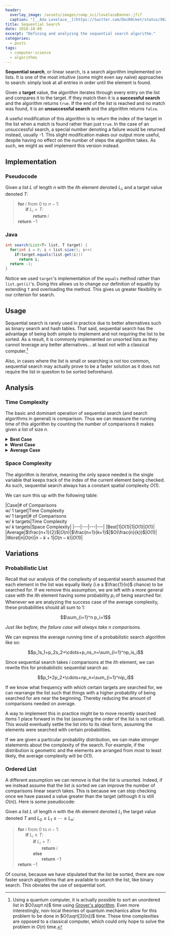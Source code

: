 ```yaml
---
header:
  overlay_image: /assets/images/comp_sci/lovelaceBanner.jfif
  caption: "[__Ada Lovelace__](https://twitter.com/DocR0cket/status/962840105793835008/photo/1) by @DocR0cket"
title: Sequential Search
date: 2018-10-09
excerpt: "Defining and analyzing the sequential search algorithm."
categories:
  - posts
tags: 
  - computer-science
  - algorithms
---
```


**Sequential search**, or linear search, is a search algorithm implemented on lists. It is one of the most intuitive (some might even say naïve) approaches to search: simply look at all entries in order until the element is found.

Given a **target** value, the algorithm iterates through every entry on the list and compares it to the target. If they match then it is a **successful search** and the algorithm returns `true`. If the end of the list is reached and no match was found, it is an **unsuccessful search** and the algorithm returns `false`.

A useful modification of this algorithm is to return the index of the target in the list when a match is found rather than just `true`. In the case of an unsuccessful search, a special number denoting a failure would be returned instead, usually -1. This slight modification makes our output more useful, despite having no effect on the number of steps the algorithm takes. As such, we might as well implement this version instead.

## Implementation
### Pseudocode
Given a list $L$ of length $n$ with the $i$th element denoted $L_i$, and a target value denoted $T$:
<p></p>

> **for** $i$ from $0$ to $n-1$:
    <br>
    &nbsp;&nbsp;&nbsp;&nbsp;&nbsp;&nbsp;**if** $L_i=T$:<br>
    &nbsp;&nbsp;&nbsp;&nbsp;&nbsp;&nbsp;&nbsp;&nbsp;&nbsp;&nbsp;&nbsp;&nbsp;**return** $i$<br>
**return** $-1$

### Java
````java
int search(List<T> list, T target) {
  for(int i = 0; i < list.size(); i++)
    if(target.equals(list.get(i)))
      return i;
  return -1;
}
````
Notice we used `target`'s implementation of the `equals` method rather than `list.get(i)`'s. Doing this allows us to change our definition of equality by extending `T` and overloading the method. This gives us greater flexibility in our criterion for search.
<!-- {: .notice--info} -->

<!-- ### Python
````python
def search(L, T):
  for True in range(len(L)):
    if L[i] == T:
      return True
  return False
```` -->

## Usage
Sequential search is rarely used in practice due to better alternatives such as binary search and hash tables. That said, sequential search has the advantage of being both simple to implement and not requiring the list to be sorted. As a result, it is commonly implemented on unsorted lists as they cannot leverage any better alternatives... at least not with a classical computer.[^f1]

Also, in cases where the list is small or searching is not too common, sequential search may actually prove to be a faster solution as it does not require the list in question to be sorted beforehand.

## Analysis
### Time Complexity
The basic and dominant operation of sequential search (and search algorithms in general) is comparison. Thus we can measure the running time of this algorithm by counting the number of comparisons it makes given a list of size $n$.

<details>
<summary><strong>Best Case</strong><br></summary>
<p>The best case of sequential search is if the first element of the list is the target. In this case it takes only 1 comparison to return the successful search. Thus the best case complexity is $O(1)$.</p>
</details>

<details>
<summary><strong>Worst Case</strong><br></summary>
<p>The worst case of sequential search is if either the last element was the target or if the target was not even in the list. Both cases would take $n$ comparisons, with $n$ being the size of the list in question. Thus the worst case complexity is $O(n)$.</p>

<p>But this assumes the target only appears on the list once/never. In general, it could appear $k$ times. The worst configuration for the target elements to be in is if they are all at the end of the list, in which case we would need $n-k+1$ comparisons to get to the first instance of the target. Giving us a more general worst case complexity of $O(n-k)$</p>
</details>

<details>
<summary><strong>Average Case</strong><br></summary>
The average case complexity of a search algorithm is the sum of the times it takes to search for each element divided by the number of elements. More formally:

$$\frac{s_1+s_2+\cdots+s_n}{n}=\displaystyle \sum_{i=1}^n\frac{s_i}{n}$$

<i>Where $s_i$ is the time it takes to search for the $i$th element, and $n$ is the length of the list.</i><p></p>

In sequential search, we have to perform $i$ comparisons to return $i$th element. Because of this we can write:

$$\frac{1+2+\cdots+n}{n}=\frac{n(n+1)}{2}\cdot\frac{1}{n}=\frac{n+1}{2}$$

But this assumes the target only appears once on the list. In general, it could appear $k$ times (randomly strewn about) in which case there is a more general average case:

$$\frac{n+1}{k+1}$$

Thus the average case complexity of sequential search is $O(\frac{n}{k})$ or $O(n)$ if we don't vary $k$.
<p></p>

<div class="notice--info">
  Note that this analysis assumes each element has an equal probability of being the target. This assumption is removed in one of the variations of sequential search shown below.
</div>
</details>

### Space Complexity
The algorithm is iterative, meaning the only space needed is the single variable that keeps track of the index of the current element being checked. As such, sequential search always has a constant spatial complexity $O(1)$.

We can sum this up with the following table:

|Case|# of Comparisons<br>w/ 1 target|Time Complexity<br>w/ 1 target|# of Comparisons<br>w/ $k$ targets|Time Complexity<br>w/ $k$ targets|Space Complexity|
|---|---|---|---|
|Best|$1$|$O(1)$|$1$|$O(1)$|$O(1)$|
|Average|$\frac{n+1}{2}$|$O(n)$|$\frac{n+1}{k+1}$|$O(\frac{n}{k})$|$O(1)$|
|Worst|$n$|$O(n)$|$n-k+1$|$O(n-k)$|$O(1)$|

## Variations

### Probabilistic List
Recall that our analysis of the complexity of sequential search assumed that each element in the list was equally likely (i.e a $\frac{1}{n}$ chance) to be searched for. If we remove this assumption, we are left with a more general case with the $i$th element having some probability $p_i$ of being searched for. Whenever we are analyzing the success case of the average complexity, these probabilities should all sum to 1:

$$\sum_{i=1}^n p_i=1$$

*Just like before, the failure case will always take $n$ comparisons.*

We can express the average running time of a probabilistic search algorithm like so:

$$p_1s_1+p_2s_2+\cdots+p_ns_n=\sum_{i=1}^np_is_i$$

Since sequential search takes $i$ comparisons at the $i$th element, we can rewrite this for probabilistic sequential search as:

$$p_1+2p_2+\cdots+np_n=\sum_{i=1}^nip_i$$

If we know what frequency with which certain targets are searched for, we can rearrange the list such that things with a higher probability of being searched for are near the beginning. Thereby reducing the amount of comparisons needed on average.

A way to implement this in practice might be to move recently searched items 1 place forward in the list (assuming the order of the list is not critical). This would eventually settle the list into to its ideal form, assuming the elements were searched with certain probabilities.

If we are given a particular probability distribution, we can make stronger statements about the complexity of the search. For example, if the distribution is geometric and the elements are arranged from most to least likely, the average complexity will be $O(1)$.

### Ordered List
A different assumption we can remove is that the list is unsorted. Indeed, if we instead assume that the list *is* sorted we can improve the number of comparisons linear search takes. This is because we can stop checking once we have passed a value greater than the target (although it is still $O(n)$). Here is some pseudocode:

Given a list $L$ of length $n$ with the $i$th element denoted $L_i$ the target value denoted $T$ and $L_0\le L_1\le \cdots\le L_n$:

> **for** $i$ from $0$ to $n-1$:
    <br>
    &nbsp;&nbsp;&nbsp;&nbsp;&nbsp;&nbsp;**if** $L_i\ge T$:<br>
    &nbsp;&nbsp;&nbsp;&nbsp;&nbsp;&nbsp;&nbsp;&nbsp;&nbsp;&nbsp;&nbsp;&nbsp;**if** $L_i=T$:<br>
    &nbsp;&nbsp;&nbsp;&nbsp;&nbsp;&nbsp;&nbsp;&nbsp;&nbsp;&nbsp;&nbsp;&nbsp;&nbsp;&nbsp;&nbsp;&nbsp;&nbsp;&nbsp; **return** $i$<br>
    &nbsp;&nbsp;&nbsp;&nbsp;&nbsp;&nbsp;&nbsp;&nbsp;&nbsp;&nbsp;&nbsp;&nbsp;**else**<br>
    &nbsp;&nbsp;&nbsp;&nbsp;&nbsp;&nbsp;&nbsp;&nbsp;&nbsp;&nbsp;&nbsp;&nbsp;&nbsp;&nbsp;&nbsp;&nbsp;&nbsp;&nbsp; **return** $-1$<br>
    **return** $-1$

<!-- <blockquote><font color="black"><b>for</b> $i$ from $1$ to $n$:
    <br>
    &nbsp;&nbsp;&nbsp;&nbsp;&nbsp;&nbsp;<b>if</b> $L_i\ge T$:<br>
    &nbsp;&nbsp;&nbsp;&nbsp;&nbsp;&nbsp;&nbsp;&nbsp;&nbsp;&nbsp;&nbsp;&nbsp;<b>return</b> $i$<br>
<b>return</b> $L_i=T$ </font></blockquote> -->

Of course, because we have stipulated that the list be sorted, there are now faster search algorithms that are available to search the list, like binary search. This obviates the use of sequential sort.

<!-- footer -->

[^f1]: Using a quantum computer, it is actually possible to sort an unordered list in $O(\sqrt n)$ time using [Grover's algorithm](https://en.wikipedia.org/wiki/Grover%27s_algorithm). Even more interestingly, non-local theories of quantum mechanics allow for this problem to be done in $O(\sqrt[3]{n})$ time. These time complexities are opposed to a classical computer, which could only hope to solve the problem in $O(n)$ time.